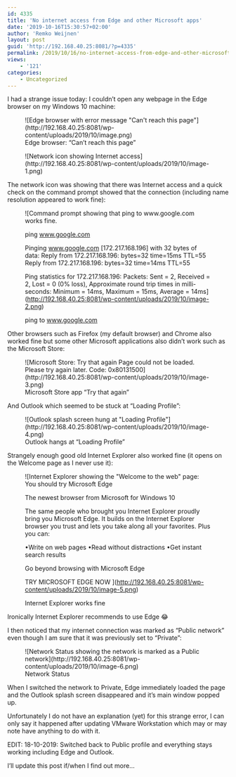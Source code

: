 ```yaml
---
id: 4335
title: 'No internet access from Edge and other Microsoft apps'
date: '2019-10-16T15:30:57+02:00'
author: 'Remko Weijnen'
layout: post
guid: 'http://192.168.40.25:8081/?p=4335'
permalink: /2019/10/16/no-internet-access-from-edge-and-other-microsoft-apps/
views:
    - '121'
categories:
    - Uncategorized
---
```


I had a strange issue today: I couldn’t open any webpage in the Edge browser on my Windows 10 machine:

<figure class="wp-block-image">![Edge browser with error message "Can't reach this page"](http://192.168.40.25:8081/wp-content/uploads/2019/10/image.png)<figcaption>Edge browser: “Can’t reach this page”</figcaption></figure><div class="wp-block-image"><figure class="alignleft">![Network icon showing Internet access](http://192.168.40.25:8081/wp-content/uploads/2019/10/image-1.png)</figure></div>The network icon was showing that there was Internet access and a quick check on the command prompt showed that the connection (including name resolution appeared to work fine):

<figure class="wp-block-image">![Command prompt showing that ping to www.google.com works fine.

ping www.google.com

Pinging www.google.com [172.217.168.196] with 32 bytes of data:
Reply from 172.217.168.196: bytes=32 time=15ms TTL=55
Reply from 172.217.168.196: bytes=32 time=14ms TTL=55

Ping statistics for 172.217.168.196:
    Packets: Sent = 2, Received = 2, Lost = 0 (0% loss),
Approximate round trip times in milli-seconds:
    Minimum = 14ms, Maximum = 15ms, Average = 14ms](http://192.168.40.25:8081/wp-content/uploads/2019/10/image-2.png)<figcaption>ping to www.google.com</figcaption></figure>Other browsers such as Firefox (my default browser) and Chrome also worked fine but some other Microsoft applications also didn’t work such as the Microsoft Store:

<figure class="wp-block-image">![Microsoft Store: Try that again
Page could not be loaded. Please try again later.
Code: 0x80131500](http://192.168.40.25:8081/wp-content/uploads/2019/10/image-3.png)<figcaption>Microsoft Store app “Try that again”</figcaption></figure>And Outlook which seemed to be stuck at “Loading Profile”:

<figure class="wp-block-image">![Outlook splash screen hung at "Loading Profile"](http://192.168.40.25:8081/wp-content/uploads/2019/10/image-4.png)<figcaption>Outlook hangs at “Loading Profile”</figcaption></figure>Strangely enough good old Internet Explorer also worked fine (it opens on the Welcome page as I never use it):

<figure class="wp-block-image">![Internet Explorer showing the "Welcome to the web" page:
You should try Microsoft Edge


The newest browser from Microsoft for Windows 10




The same people who brought you Internet Explorer proudly bring you Microsoft Edge. It builds on the Internet Explorer browser you trust and lets you take along all your favorites. Plus you can:



•Write on web pages 
•Read without distractions 
•Get instant search results 

Go beyond browsing with Microsoft Edge 

TRY MICROSOFT EDGE NOW ](http://192.168.40.25:8081/wp-content/uploads/2019/10/image-5.png)<figcaption>Internet Explorer works fine</figcaption></figure>Ironically Internet Explorer recommends to use Edge 😂

I then noticed that my internet connection was marked as “Public network” even though I am sure that it was previously set to “Private”:

<figure class="wp-block-image">![Network Status showing the network is marked as a Public network](http://192.168.40.25:8081/wp-content/uploads/2019/10/image-6.png)<figcaption>Network Status</figcaption></figure>When I switched the network to Private, Edge immediately loaded the page and the Outlook splash screen disappeared and it’s main window popped up.

Unfortunately I do not have an explanation (yet) for this strange error, I can only say it happened after updating VMware Workstation which may or may note have anything to do with it.

EDIT: 18-10-2019: Switched back to Public profile and everything stays working including Edge and Outlook.

I’ll update this post if/when I find out more…